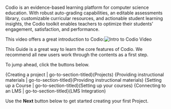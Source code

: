 Codio is an evidence-based learning platform for computer science education. With robust auto-grading capabilities, an editable assessments library, customizable curricular resources, and actionable student learning insights, the Codio toolkit enables teachers to optimize their students’ engagement, satisfaction, and performance. 

This video offers a great introduction to Codio:![Intro to Codio Video](https://www.youtube.com/watch?v=5sHxyVBkpMQ) 

This Guide is a great way to learn the core features of Codio. We recommend all new users work through the contents as a first step.

To jump ahead, click the buttons below.

{Creating a project | go-to-section-titled}(Projects)
{Providing instructional materials | go-to-section-titled}(Providing instructional materials)
{Setting up a Course | go-to-section-titled}(Setting up your courses)
{Connecting to an LMS | go-to-section-titled}(LMS Integration)

Use the **Next** button below to get started creating your first Project.
